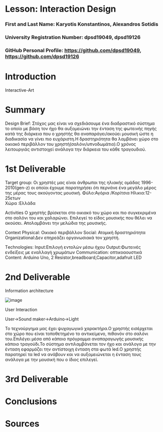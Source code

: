 # Lesson: Interaction Design

### First and Last Name: Karyotis Konstantinos, Alexandros Sotidis
### University Registration Number: dpsd19049, dpsd19126 
### GitHub Personal Profile: https://github.com/dpsd19049, https://github.com/dpsd19126

# Introduction
Interactive-Art
# Summary
Design Brief:
Στόχος μας είναι να σχεδιάσουμε ένα διαδραστικό σύστημα το οποίο με βάση τον ήχο θα αυξομειώνει την ένταση της φωτεινής πηγής κατά της διάρκεια που ο χρηστής θα αναπαράγει/ακούει μουσική ώστε η διαδικασία να γίνει πιο ευχάριστη.Η δραστηριότητα θα λαμβάνει χώρο στο οικιακό περιβάλλον του χρηστή(σαλόνι/υπνοδωμάτιο).Ο χρόνος λειτουργιάς αντιστοιχεί ανάλογα την διάρκεια του κάθε τραγουδιού.


# 1st Deliverable

Target group:
	Οι χρηστές μας είναι άνθρωποι της ηλιακής ομάδας 1996-2010(gen-z) οι οποίοι έχουμε παρατηρήσει ότι περνάνε ένα μεγάλο μέρος της μέρας τους ακούγοντας μουσική.
  Φύλο:Αγόρια /Κορίτσια
	Ηλικια:12-25ετων	
	Χώρα :Ελλάδα

Activities 
	Ο χρηστής βρίσκεται στο οικιακό του χώρο και πιο συγκεκριμένα στο σαλόνι του και χαλαρώνει. 
	Επιλεγεί το είδος μουσικής που θέλει να ακούσει.
	Απολαμβάνει την μελώδια της μουσικής.

Context
	Physical: Οικιακό περιβάλλον 
	Social: Ατομική δραστηριότητα 
	Organizational:Δεν επηρεάζει οργανωσιακά τον χρηστή.


Τechnologies: 
	Input:Επιλογή εντολών μέσω ήχου
	Output:Φωτεινές ενδείξεις με εναλλαγή χρωμάτων
	Communication: οπτικοαουστικά 
	Content: Arduino Uno, 2 Resistor,breadboard,Capacitor,adafruit LED 



# 2nd Deliverable
Information architecture

![image](https://user-images.githubusercontent.com/100956044/167307330-6e792521-4f9f-4073-b716-3a79a0834279.png)


User Interaction

User->Sound maker->Arduino->Light

Το τεχνούργημα μας έχει ψυχαγωγικό χαρακτήρα.Ο χρηστής εισέρχεται στο χώρο που είναι τοποθετημένο το αντικείμενο, πιθανόν στο σαλόνι του.Επιλέγει μέσα από κάποιο πρόγραμμα αναπαραγωγής μουσικής κάποιο τραγούδι.Το σύστημα αντιλαμβάνεται τον ήχο και ανάλογα με την ένταση εφαρμόζει την αντίστοιχη ένταση στα φωτά led.Ο χρηστής παρατηρεί τα led να ανάβουν και να αυξομειώνεται η ένταση τους ανάλογα με την μουσική που ο ίδιος επιλεγεί.


# 3rd Deliverable 


# Conclusions


# Sources
